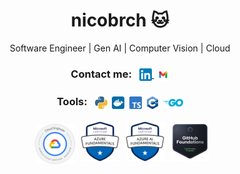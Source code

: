 <h1 align="center">nicobrch 🐱</h1>

<p align="center">Software Engineer | Gen AI | Computer Vision | Cloud</p>

<h3 align="center">Contact me:
    <a href="https://www.linkedin.com/in/nicobrch/">
        <img src="public/logos/linkedin.webp" alt="Linkedin" height="20" style="vertical-align: middle; margin-left: 0.5rem;">
    </a>
    <a href="mailto:nicolas.brch@gmail.com">
        <img src="public/logos/mail.webp" alt="Linkedin" height="20" style="vertical-align: middle; margin-left: 0.25rem;">
    </a>
</h3>

<h3 align="center">Tools:
    <img src="public/logos/python.webp" alt="Python" height="20" style="vertical-align: middle; margin-left: 0.5rem;">
    <img src="public/logos/docker.webp" alt="Docker" height="20" style="vertical-align: middle; margin-left: 0.25rem;">
    <img src="public/logos/ts.webp" alt="Typescript" height="20" style="vertical-align: middle; margin-left: 0.25rem;">
    <img src="public/logos/cpp.webp" alt="C++" height="20" style="vertical-align: middle; margin-left: 0.25rem;">
    <img src="public/logos/golang.webp" alt="GoLang" height="12" style="vertical-align: middle; margin-left: 0.25rem;">
</h3>

<div align="center">
    <img src="public/certs/gcp_ace.webp" alt="Python" height="64" style="vertical-align: middle; margin-left: 0.5rem; margin-top: 0.5rem">
    <img src="public/certs/az900.webp" alt="Docker" height="64" style="vertical-align: middle; margin-left: 0.25rem;">
    <img src="public/certs/ai900.webp" alt="Typescript" height="64" style="vertical-align: middle; margin-left: 0.25rem;">
    <img src="public/certs/gitfnd.webp" alt="Typescript" height="64" style="vertical-align: middle; margin-left: 0.25rem;">
<div>